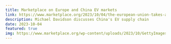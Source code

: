 ```yaml
---
title: Marketplace on Europe and China EV markets
link: https://www.marketplace.org/2023/10/04/the-european-union-takes-aim-at-chinese-subsides-for-electric-vehicles/
description: Michael Davidson discusses China's EV supply chain
date: 2023-10-04
featured: true
img: https://www.marketplace.org/wp-content/uploads/2023/10/GettyImages-1648461502-e1696452810737.jpg?w=720
---
```

